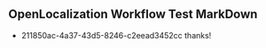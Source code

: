 ## OpenLocalization Workflow Test MarkDown
* 211850ac-4a37-43d5-8246-c2eead3452cc thanks!

<!--HONumber=Jul16_HO4-->



